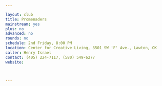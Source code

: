 ```yaml
---

layout: club
title: Promenaders
mainstream: yes
plus: no
advanced: no
rounds: no
schedule: 2nd Friday, 8:00 PM
location: Center for Creative Living, 3501 SW 'F' Ave., Lawton, OK
caller: Henry Israel
contact: (405) 224-7117, (580) 549-6277
website: 



---
```


